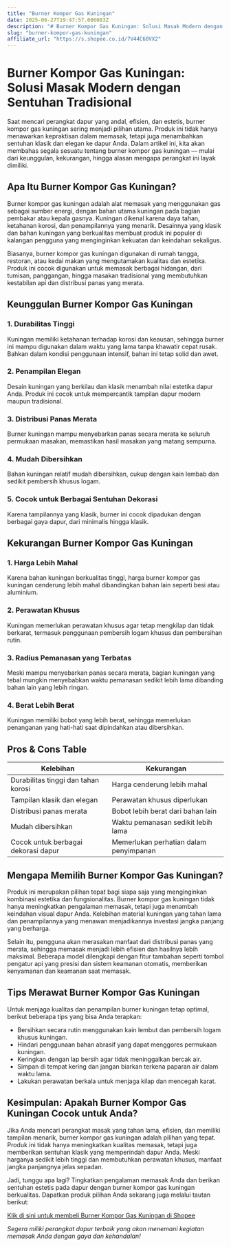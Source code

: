```yaml
---
title: "Burner Kompor Gas Kuningan"
date: 2025-06-27T19:47:57.606083Z
description: "# Burner Kompor Gas Kuningan: Solusi Masak Modern dengan Sentuhan Tradisional..."
slug: "burner-kompor-gas-kuningan"
affiliate_url: "https://s.shopee.co.id/7V44C68VX2"
---
```

# Burner Kompor Gas Kuningan: Solusi Masak Modern dengan Sentuhan Tradisional

Saat mencari perangkat dapur yang andal, efisien, dan estetis, burner kompor gas kuningan sering menjadi pilihan utama. Produk ini tidak hanya menawarkan kepraktisan dalam memasak, tetapi juga menambahkan sentuhan klasik dan elegan ke dapur Anda. Dalam artikel ini, kita akan membahas segala sesuatu tentang burner kompor gas kuningan — mulai dari keunggulan, kekurangan, hingga alasan mengapa perangkat ini layak dimiliki.

## Apa Itu Burner Kompor Gas Kuningan?

Burner kompor gas kuningan adalah alat memasak yang menggunakan gas sebagai sumber energi, dengan bahan utama kuningan pada bagian pembakar atau kepala gasnya. Kuningan dikenal karena daya tahan, ketahanan korosi, dan penampilannya yang menarik. Desainnya yang klasik dan bahan kuningan yang berkualitas membuat produk ini populer di kalangan pengguna yang menginginkan kekuatan dan keindahan sekaligus.

Biasanya, burner kompor gas kuningan digunakan di rumah tangga, restoran, atau kedai makan yang mengutamakan kualitas dan estetika. Produk ini cocok digunakan untuk memasak berbagai hidangan, dari tumisan, panggangan, hingga masakan tradisional yang membutuhkan kestabilan api dan distribusi panas yang merata.

## Keunggulan Burner Kompor Gas Kuningan

### 1. Durabilitas Tinggi
Kuningan memiliki ketahanan terhadap korosi dan keausan, sehingga burner ini mampu digunakan dalam waktu yang lama tanpa khawatir cepat rusak. Bahkan dalam kondisi penggunaan intensif, bahan ini tetap solid dan awet.

### 2. Penampilan Elegan
Desain kuningan yang berkilau dan klasik menambah nilai estetika dapur Anda. Produk ini cocok untuk mempercantik tampilan dapur modern maupun tradisional.

### 3. Distribusi Panas Merata
Burner kuningan mampu menyebarkan panas secara merata ke seluruh permukaan masakan, memastikan hasil masakan yang matang sempurna.

### 4. Mudah Dibersihkan
Bahan kuningan relatif mudah dibersihkan, cukup dengan kain lembab dan sedikit pembersih khusus logam.

### 5. Cocok untuk Berbagai Sentuhan Dekorasi
Karena tampilannya yang klasik, burner ini cocok dipadukan dengan berbagai gaya dapur, dari minimalis hingga klasik.

## Kekurangan Burner Kompor Gas Kuningan

### 1. Harga Lebih Mahal
Karena bahan kuningan berkualitas tinggi, harga burner kompor gas kuningan cenderung lebih mahal dibandingkan bahan lain seperti besi atau aluminium.

### 2. Perawatan Khusus
Kuningan memerlukan perawatan khusus agar tetap mengkilap dan tidak berkarat, termasuk penggunaan pembersih logam khusus dan pembersihan rutin.

### 3. Radius Pemanasan yang Terbatas
Meski mampu menyebarkan panas secara merata, bagian kuningan yang tebal mungkin menyebabkan waktu pemanasan sedikit lebih lama dibanding bahan lain yang lebih ringan.

### 4. Berat Lebih Berat
Kuningan memiliki bobot yang lebih berat, sehingga memerlukan penanganan yang hati-hati saat dipindahkan atau dibersihkan.

## Pros & Cons Table

| Kelebihan | Kekurangan |
|---|---|
| Durabilitas tinggi dan tahan korosi | Harga cenderung lebih mahal |
| Tampilan klasik dan elegan | Perawatan khusus diperlukan |
| Distribusi panas merata | Bobot lebih berat dari bahan lain |
| Mudah dibersihkan | Waktu pemanasan sedikit lebih lama |
| Cocok untuk berbagai dekorasi dapur | Memerlukan perhatian dalam penyimpanan |

## Mengapa Memilih Burner Kompor Gas Kuningan?

Produk ini merupakan pilihan tepat bagi siapa saja yang menginginkan kombinasi estetika dan fungsionalitas. Burner kompor gas kuningan tidak hanya meningkatkan pengalaman memasak, tetapi juga menambah keindahan visual dapur Anda. Kelebihan material kuningan yang tahan lama dan penampilannya yang menawan menjadikannya investasi jangka panjang yang berharga.

Selain itu, pengguna akan merasakan manfaat dari distribusi panas yang merata, sehingga memasak menjadi lebih efisien dan hasilnya lebih maksimal. Beberapa model dilengkapi dengan fitur tambahan seperti tombol pengatur api yang presisi dan sistem keamanan otomatis, memberikan kenyamanan dan keamanan saat memasak.

## Tips Merawat Burner Kompor Gas Kuningan

Untuk menjaga kualitas dan penampilan burner kuningan tetap optimal, berikut beberapa tips yang bisa Anda terapkan:

- Bersihkan secara rutin menggunakan kain lembut dan pembersih logam khusus kuningan.
- Hindari penggunaan bahan abrasif yang dapat menggores permukaan kuningan.
- Keringkan dengan lap bersih agar tidak meninggalkan bercak air.
- Simpan di tempat kering dan jangan biarkan terkena paparan air dalam waktu lama.
- Lakukan perawatan berkala untuk menjaga kilap dan mencegah karat.

## Kesimpulan: Apakah Burner Kompor Gas Kuningan Cocok untuk Anda?

Jika Anda mencari perangkat masak yang tahan lama, efisien, dan memiliki tampilan menarik, burner kompor gas kuningan adalah pilihan yang tepat. Produk ini tidak hanya meningkatkan kualitas memasak, tetapi juga memberikan sentuhan klasik yang memperindah dapur Anda. Meski harganya sedikit lebih tinggi dan membutuhkan perawatan khusus, manfaat jangka panjangnya jelas sepadan.

Jadi, tunggu apa lagi? Tingkatkan pengalaman memasak Anda dan berikan sentuhan estetis pada dapur dengan burner kompor gas kuningan berkualitas. Dapatkan produk pilihan Anda sekarang juga melalui tautan berikut:

[Klik di sini untuk membeli Burner Kompor Gas Kuningan di Shopee](https://s.shopee.co.id/7V44C68VX2)

*Segera miliki perangkat dapur terbaik yang akan menemani kegiatan memasak Anda dengan gaya dan kehandalan!*